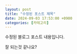 ```yaml
---
layout: post
title: "수정된 포스트 제목"
date: 2024-09-03 17:53:00 +0900
categories: [카테고리]
---
```


수정된 블로그 포스트 내용입니다.

잘 되는것 같나요?
